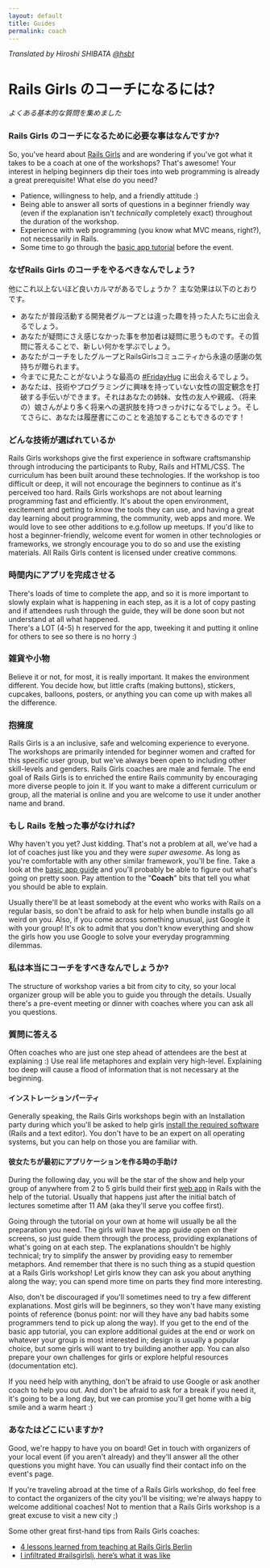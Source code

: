 ```yaml
---
layout: default
title: Guides
permalink: coach
---
```


*Translated by Hiroshi SHIBATA [@hsbt](http://twitter.com/hsbt)*

# Rails Girls のコーチになるには?

*よくある基本的な質問を集めました*

### Rails Girls のコーチになるために必要な事はなんですか?

So, you've heard about [Rails Girls](http://railsgirls.com) and are wondering if you've got what it takes to be a coach at one of the workshops? That's awesome! Your interest in helping beginners dip their toes into web programming is already a great prerequisite! What else do you need?

- Patience, willingness to help, and a friendly attitude :)
- Being able to answer all sorts of questions in a beginner friendly way (even if the explanation isn't *technically* completely exact) throughout the duration of the workshop.
- Experience with web programming (you know what MVC means, right?), not necessarily in Rails.
- Some time to go through the [basic app tutorial][app] before the event.

### なぜRails Girls のコーチをやるべきなんでしょう?

他にこれ以上ないほど良いカルマがあるでしょうか？ 主な効果は以下のとおりです。

- あなたが普段活動する開発者グループとは違った趣を持った人たちに出会えるでしょう。
- あなたが疑問にさえ感じなかった事を参加者は疑問に思うものです。その質問に答えることで、新しい何かを学ぶでしょう。
- あなたがコーチをしたグループとRailsGirlsコミュニティから永遠の感謝の気持ちが贈られます。
- 今までに見たことがないような最高の [\#FridayHug](http://fridayhug.com) に出会えるでしょう。
- あなたは、技術やプログラミングに興味を持っていない女性の固定観念を打破する手伝いができます。それはあなたの姉妹、女性の友人や親戚、（将来の）娘さんがより多く将来への選択肢を持つきっかけになるでしょう。そしてさらに、あなたは履歴書にこのことを追加することもできるのです！

### どんな技術が選ばれているか

Rails Girls workshops give the first experience in software craftsmanship through introducing the participants to Ruby, Rails and HTML/CSS. The curriculum has been built around these technologies. If the workshop is too difficult or deep, it will not encourage the beginners to continue as it's perceived too hard. Rails Girls workshops are not about learning programming fast and efficiently. It's about the open environment, excitement and getting to know the tools they can use, and having a great day learning about programming, the community, web apps and more. We would love to see other additions to e.g.follow up meetups. If you'd like to host a beginner-friendly, welcome event for women in other technologies or frameworks, we strongly encourage you to do so and use the existing materials. All Rails Girls content is licensed under creative commons.


### 時間内にアプリを完成させる

There's loads of time to complete the app, and so it is more important to slowly explain what is happening in each step, as it is a lot of copy pasting and if attendees rush through the guide, they will be done soon but not understand at all what happened. 
<br> There's a LOT (4-5) h reserved for the app, tweeking it and putting it online for others to see so there is no horry :) 

### 雑貨や小物

Believe it or not, for most, it is really important. It makes the environment different. You decide how, but little crafts (making buttons), stickers, cupcakes, balloons, posters, or anything you can come up with makes all the difference. 

### 抱擁度

Rails Girls is a an inclusive, safe and welcoming experience to everyone. The workshops are primarily intended for beginner women and crafted for this specific user group, but we've always been open to including other skill-levels and genders. Rails Girls coaches are male and female. The end goal of Rails Girls is to enriched the entire Rails community by encouraging more diverse people to join it. If you want to make a different curriculum or group, all the material is online and you are welcome to use it under another name and brand.

### もし Rails を触った事がなければ?

Why haven't you yet? Just kidding. That's not a problem at all, we've had a lot of coaches just like you and they were *super awesome*. As long as you're comfortable with any other similar framework, you'll be fine. Take a look at the [basic app guide][app] and you'll probably be able to figure out what's going on pretty soon. Pay attention to the "**Coach**" bits that tell you what you should be able to explain. 

Usually there'll be at least somebody at the event who works with Rails on a regular basis, so don't be afraid to ask for help when bundle installs go all weird on you. Also, if you come across something unusual, just Google it with your group! It's ok to admit that you don't know everything and show the girls how you use Google to solve your everyday programming dilemmas. 

### 私は本当にコーチをすべきなんでしょうか?

The structure of workshop varies a bit from city to city, so your local organizer group will be able you to guide you through the details. Usually there's a pre-event meeting or dinner with coaches where you can ask all you questions. 

### 質問に答える

Often coaches who are just one step ahead of attendees are the best at explaining :) Use real life metaphores and explain very high-level. Explaining too deep will cause a flood of information that is not necessary at the beginning. 

#### インストレーションパーティ

Generally speaking, the Rails Girls workshops begin with an Installation party during which you'll be asked to help girls [install the required software][install] (Rails and a text editor). You don't have to be an expert on all operating systems, but you can help on those you are familiar with. 

#### 彼女たちが最初にアプリケーションを作る時の手助け

During the following day, you will be the star of the show and help your group of anywhere from 2 to 5 girls build their first [web app][app] in Rails with the help of the tutorial. Usually that happens just after the initial batch of lectures sometime after 11 AM (aka they'll serve you coffee first).

Going through the tutorial on your own at home will usually be all the preparation you need. The girls will have the app guide open on their screens, so just guide them through the process, providing explanations of what's going on at each step. The explanations shouldn't be highly technical; try to simplify the answer by providing easy to remember metaphors. And remember that there is no such thing as a stupid question at a Rails Girls workshop! Let girls know they can ask you about anything along the way; you can spend more time on parts they find more interesting.

Also, don't be discouraged if you'll sometimes need to try a few different explanations. Most girls will be beginners, so they won't have many existing points of reference (bonus point: nor will they have any bad habits some programmers tend to pick up along the way). If you get to the end of the basic app tutorial, you can explore additional guides at the end or work on whatever your group is most interested in; design is usually a popular choice, but some girls will want to try building another app. You can also prepare your own challenges for girls or explore helpful resources (documentation etc). 

If you need help with anything, don't be afraid to use Google or ask another coach to help you out. And don't be afraid to ask for a break if you need it, it's going to be a long day, but we can promise you'll get home with a big smile and a warm heart :)

### あなたはどこにいますか?

Good, we're happy to have you on board! Get in touch with organizers of your local event (if you aren't already) and they'll answer all the other questions you might have. You can usually find their contact info on the event's page. 

If you're traveling abroad at the time of a Rails Girls workshop, do feel free to contact the organizers of the city you'll be visiting; we're always happy to welcome additional coaches! Not to mention that a Rails Girls workshop is a great excuse to visit a new city ;) 

Some other great first-hand tips from Rails Girls coaches:

- [4 lessons learned from teaching at Rails Girls Berlin](http://pragtob.wordpress.com/2012/08/14/4-lessons-learned-from-teaching-at-rails-girls-berlin/)
- [I infiltrated #railsgirlslj, here’s what it was like](http://swizec.com/blog/i-infiltrated-railsgirlsj-heres-what-it-was-like/swizec/5717)

[app]: http://guides.railsgirls.com/app
[install]: http://guides.railsgirls.com/install/
